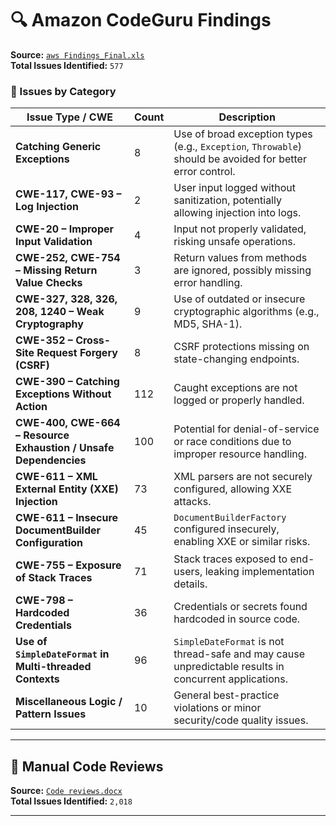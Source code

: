 # 🔍 Amazon CodeGuru Findings

**Source:** [`aws Findings_Final.xls`](https://github.com/user-attachments/files/22589626/aws.Findings_Final.xls)  
**Total Issues Identified:** `577`

### 🚨 Issues by Category

| Issue Type / CWE                                            | Count | Description |
|-------------------------------------------------------------|-------|-------------|
| **Catching Generic Exceptions**                             | 8     | Use of broad exception types (e.g., `Exception`, `Throwable`) should be avoided for better error control. |
| **CWE-117, CWE-93 – Log Injection**                         | 2     | User input logged without sanitization, potentially allowing injection into logs. |
| **CWE-20 – Improper Input Validation**                      | 4     | Input not properly validated, risking unsafe operations. |
| **CWE-252, CWE-754 – Missing Return Value Checks**          | 3     | Return values from methods are ignored, possibly missing error handling. |
| **CWE-327, 328, 326, 208, 1240 – Weak Cryptography**        | 9     | Use of outdated or insecure cryptographic algorithms (e.g., MD5, SHA-1). |
| **CWE-352 – Cross-Site Request Forgery (CSRF)**             | 8     | CSRF protections missing on state-changing endpoints. |
| **CWE-390 – Catching Exceptions Without Action**            | 112   | Caught exceptions are not logged or properly handled. |
| **CWE-400, CWE-664 – Resource Exhaustion / Unsafe Dependencies** | 100   | Potential for denial-of-service or race conditions due to improper resource handling. |
| **CWE-611 – XML External Entity (XXE) Injection**           | 73    | XML parsers are not securely configured, allowing XXE attacks. |
| **CWE-611 – Insecure DocumentBuilder Configuration**        | 45    | `DocumentBuilderFactory` configured insecurely, enabling XXE or similar risks. |
| **CWE-755 – Exposure of Stack Traces**                      | 71    | Stack traces exposed to end-users, leaking implementation details. |
| **CWE-798 – Hardcoded Credentials**                         | 36    | Credentials or secrets found hardcoded in source code. |
| **Use of `SimpleDateFormat` in Multi-threaded Contexts**    | 96    | `SimpleDateFormat` is not thread-safe and may cause unpredictable results in concurrent applications. |
| **Miscellaneous Logic / Pattern Issues**                    | 10    | General best-practice violations or minor security/code quality issues. |

---

## 🧾 Manual Code Reviews

**Source:** [`Code reviews.docx`](https://github.com/user-attachments/files/22589628/Code.reviews.docx)  
**Total Issues Identified:** `2,018`


---


